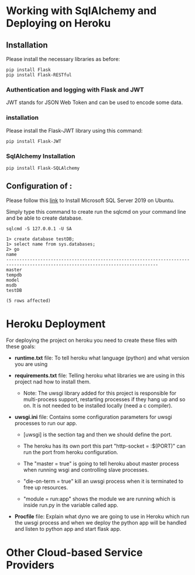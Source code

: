 # Working with SqlAlchemy and Deploying on Heroku

## Installation
Please install the necessary libraries as before:

```shell
pip install Flask
pip install Flask-RESTful
```
### Authentication and logging with Flask and JWT
JWT stands for JSON Web Token and can be used to encode some data.

### installation
Please install the Flask-JWT library using this command:
```shell
pip install Flask-JWT
```

### SqlAlchemy Installation
```shell
pip install Flask-SQLAlchemy
```


## Configuration of :
Please follow this [link](https://computingforgeeks.com/how-to-install-ms-sql-on-ubuntu/) to Install Microsoft SQL 
Server 2019 on Ubuntu.

Simply type this command to create run the sqlcmd on your command line and be able to create database.
```shell
sqlcmd -S 127.0.0.1 -U SA
```
```shell
1> create database testDB;
1> select name from sys.databases;
2> go
name                                                                                                                            
--------------------------------------------------------------------------------------------------------------------------------
master                                                                                                                          
tempdb                                                                                                                          
model                                                                                                                           
msdb                                                                                                                            
testDB                                                                                                                          

(5 rows affected)
```

# Heroku Deployment
For deploying the project on heroku you need to create these files with these goals:

* **runtime.txt** file: To tell heroku what language (python) and what version you are using 
* **requirements.txt** file: Telling heroku what libraries we are using in this project nad how to install them.
    - Note: The uwsgi library added for this project is responsible for multi-process support, restarting processes 
      if they hang up and so on. It is not needed to be installed locally (need a c compiler). 
* **uwsgi.ini** file: Contains some configuration parameters for uwsgi processes to run our app.
    - [uwsgi] is the section tag and then we should define the port. 
      
    - The heroku has its own port this part "http-socket = :$(PORT)" can run the port from heroku configuration.
      
    - The "master = true" is going to tell heroku about master process when running wsgi and controlling slave 
      processes. 
      
    - "die-on-term = true" kill an uwsgi process  when it is terminated to free up resources. 
      
    - "module = run:app" shows the module we are running which is inside run.py in the variable called app.
    
* **Procfile** file: Explain what dyno we are going to use in Heroku which run the uwsgi process and when we deploy
the python app will be handled and listen to python app and start flask app.
  
# Other Cloud-based Service Providers
